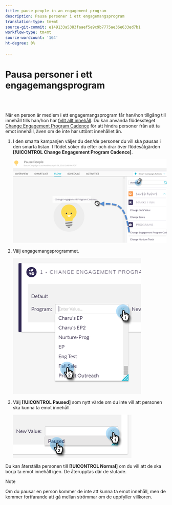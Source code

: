 ```yaml
---
title: pause-people-in-an-engagement-program
description: Pausa personer i ett engagemangsprogram
translation-type: tm+mt
source-git-commit: e149133a5383faaef5e9c9b7775ae36e633ed7b1
workflow-type: tm+mt
source-wordcount: '164'
ht-degree: 0%

---
```



# Pausa personer i ett engagemangsprogram

<br> 

När en person är medlem i ett engagemangsprogram får han/hon tillgång till innehåll tills han/hon har [fyllt allt innehåll](https://docs.marketo.com/display/DOCS/People+Who+Have+Exhausted+Content). Du kan använda flödessteget [Change Engagement Program Cadence](https://docs.marketo.com/display/DOCS/Change+Engagement+Program+Cadence) för att hindra personer från att ta emot innehåll, även om de inte har uttömt innehållet än.

1. I den smarta kampanjen väljer du den/de personer du vill ska pausas i den smarta listan. I flödet söker du efter och drar över flödesåtgärden **[!UICONTROL Change Engagement Program Cadence]**.

   ![Bild ett](/help/sky/assets/engagement-programs/pause-people-in-an-engagement-program/pause-people-in-an-engagement-program-1.png)

1. Välj engagemangsprogrammet.

   ![Bild två](/help/sky/assets/engagement-programs/pause-people-in-an-engagement-program/pause-people-in-an-engagement-program-2.png)

1. Välj **[!UICONTROL Paused]** som nytt värde om du inte vill att personen ska kunna ta emot innehåll.

   ![Bild tre](/help/sky/assets/engagement-programs/pause-people-in-an-engagement-program/pause-people-in-an-engagement-program-3.png)

Du kan återställa personen till **[!UICONTROL Normal]** om du vill att de ska börja ta emot innehåll igen. De återupptas där de slutade.

>[!NOTE]
>
>Om du pausar en person kommer de inte att kunna ta emot innehåll, men de kommer fortfarande att gå mellan strömmar om de uppfyller villkoren.
